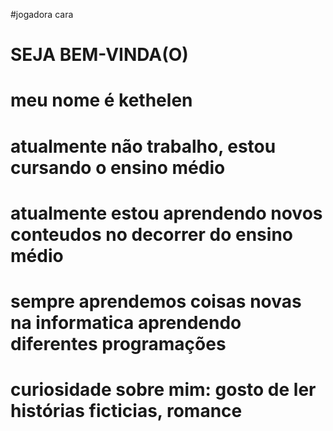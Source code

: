 #jogadora cara
# SEJA BEM-VINDA(O)
# meu nome é kethelen
# atualmente não trabalho, estou cursando o ensino médio
# atualmente estou aprendendo novos conteudos no decorrer do ensino médio
# sempre aprendemos coisas novas na informatica aprendendo diferentes programações
# curiosidade sobre mim: gosto de ler histórias ficticias, romance

